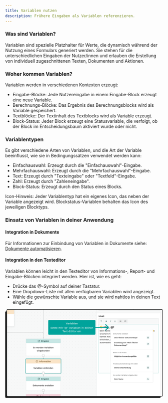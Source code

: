```yaml
---
title: Variablen nutzen
description: Frühere Eingaben als Variablen referenzieren.
---
```


### Was sind Variablen?

Variablen sind spezielle Platzhalter für Werte, die dynamisch während der Nutzung eines Formulars generiert werden. Sie stehen für die unterschiedlichen Eingaben der Nutzer/innen und erlauben die Erstellung von individuell zugeschnittenen Texten, Dokumenten und Aktionen.

### Woher kommen Variablen?

Variablen werden in verschiedenen Kontexten erzeugt:

* Eingabe-Blöcke: Jede Nutzereingabe in einem Eingabe-Block erzeugt eine neue Variable.
* Berechnungs-Blöcke: Das Ergebnis des Berechnungsblocks wird als Variable gespeichert.
* Textblöcke: Der Textinhalt des Textblocks wird als Variable erzeugt.
* Block-Status: Jeder Block erzeugt eine Statusvariable, die verfolgt, ob der Block im Entscheidungsbaum aktiviert wurde oder nicht.

### Variablentypen

Es gibt verschiedene Arten von Variablen, und die Art der Variable beeinflusst, wie sie in Bedingungssätzen verwendet werden kann:

* Einfachauswahl: Erzeugt durch die "Einfachauswahl"-Eingabe.
* Mehrfachauswahl: Erzeugt durch die "Mehrfachauswahl"-Eingabe.
* Text: Erzeugt durch "Texteingabe" oder "Textfeld"-Eingabe.
* Zahl: Erzeugt durch "Zahleneingabe".
* Block-Status: Erzeugt durch den Status eines Blocks.

Icon-Hinweis: Jeder Variablentyp hat ein eigenes Icon, das neben der Variable angezeigt wird. Blockstatus-Variablen behalten das Icon des jeweiligen Blocktyps.

### Einsatz von Variablen in deiner Anwendung

#### Integration in Dokumente

Für Informationen zur Einbindung von Variablen in Dokumente siehe: [Dokumente automatisieren](https://miotodocs.netlify.app/docs/dokumente "").

#### Integration in den Texteditor

Variablen können leicht in den Texteditor von Informations-, Report- und Eingabe-Blöcken integriert werden. Hier ist, wie es geht:

* Drücke das @-Symbol auf deiner Tastatur.
* Eine Dropdown-Liste mit allen verfügbaren Variablen wird angezeigt.
* Wähle die gewünschte Variable aus, und sie wird nahtlos in deinen Text eingefügt.

![](../../../assets/img/Variablen.png "Setze mit @ Variablen in deinen Text-Editor ein")
